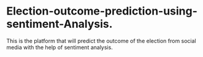 # Election-outcome-prediction-using-sentiment-Analysis.
   This is the platform that will predict the outcome of the election from social media with the help of sentiment analysis.
